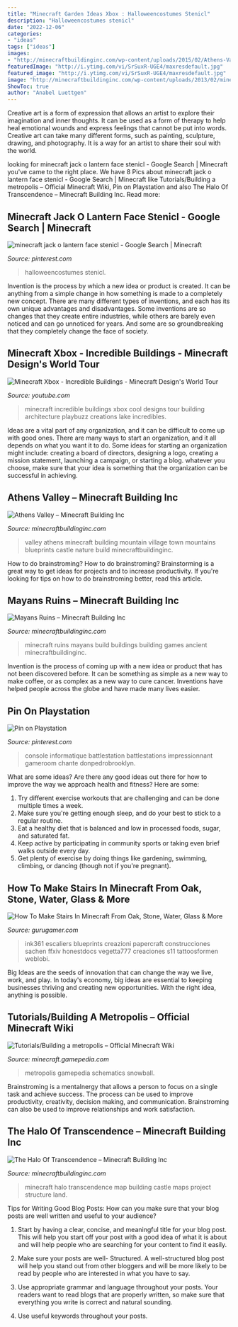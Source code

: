 ```yaml
---
title: "Minecraft Garden Ideas Xbox : Halloweencostumes Stenicl"
description: "Halloweencostumes stenicl"
date: "2022-12-06"
categories:
- "ideas"
tags: ["ideas"]
images:
- "http://minecraftbuildinginc.com/wp-content/uploads/2015/02/Athens-Valley-village-mountain-town-minecraft-building-ideas-blueprints-3.jpg"
featuredImage: "http://i.ytimg.com/vi/SrSuxR-UGE4/maxresdefault.jpg"
featured_image: "http://i.ytimg.com/vi/SrSuxR-UGE4/maxresdefault.jpg"
image: "http://minecraftbuildinginc.com/wp-content/uploads/2013/02/minecraft_mayans_ruins.jpg"
ShowToc: true
author: "Anabel Luettgen"
---
```



Creative art is a form of expression that allows an artist to explore their imagination and inner thoughts. It can be used as a form of therapy to help heal emotional wounds and express feelings that cannot be put into words. Creative art can take many different forms, such as painting, sculpture, drawing, and photography. It is a way for an artist to share their soul with the world.

	

		
looking for minecraft jack o lantern face stenicl - Google Search | Minecraft you've came to the right place. We have 8 Pics about minecraft jack o lantern face stenicl - Google Search | Minecraft like Tutorials/Building a metropolis – Official Minecraft Wiki, Pin on Playstation and also The Halo Of Transcendence – Minecraft Building Inc. Read more:
		
    
## Minecraft Jack O Lantern Face Stenicl - Google Search | Minecraft

<img loading=lazy src="https://i.pinimg.com/736x/b1/50/f8/b150f89de16196b60ddd8653547df06c.jpg" onerror="this.onerror=null;this.src='https://tse4.mm.bing.net/th?id=OIP.qF-ojbttMmoviP8z3td4TgHaKk&amp;pid=15.1';" alt="minecraft jack o lantern face stenicl - Google Search | Minecraft">

_Source: pinterest.com_

>halloweencostumes stenicl. 

	

Invention is the process by which a new idea or product is created. It can be anything from a simple change in how something is made to a completely new concept. There are many different types of inventions, and each has its own unique advantages and disadvantages. Some inventions are so changes that they create entire industries, while others are barely even noticed and can go unnoticed for years. And some are so groundbreaking that they completely change the face of society.

    
## Minecraft Xbox - Incredible Buildings - Minecraft Design&#039;s World Tour

<img loading=lazy src="http://i.ytimg.com/vi/SrSuxR-UGE4/maxresdefault.jpg" onerror="this.onerror=null;this.src='https://tse1.mm.bing.net/th?id=OIP.YNkMWBY7eSgOwbw1wW72QgHaEK&amp;pid=15.1';" alt="Minecraft Xbox - Incredible Buildings - Minecraft Design&#039;s World Tour">

_Source: youtube.com_

>minecraft incredible buildings xbox cool designs tour building architecture playbuzz creations lake incredibles. 

	

Ideas are a vital part of any organization, and it can be difficult to come up with good ones. There are many ways to start an organization, and it all depends on what you want it to do. Some ideas for starting an organization might include: creating a board of directors, designing a logo, creating a mission statement, launching a campaign, or starting a blog. whatever you choose, make sure that your idea is something that the organization can be successful in achieving.

    
## Athens Valley – Minecraft Building Inc

<img loading=lazy src="http://minecraftbuildinginc.com/wp-content/uploads/2015/02/Athens-Valley-village-mountain-town-minecraft-building-ideas-blueprints-3.jpg" onerror="this.onerror=null;this.src='https://tse1.mm.bing.net/th?id=OIP.7w8jRsdJueBfnCmE_ohd5gHaD0&amp;pid=15.1';" alt="Athens Valley – Minecraft Building Inc">

_Source: minecraftbuildinginc.com_

>valley athens minecraft building mountain village town mountains blueprints castle nature build minecraftbuildinginc. 

	

How to do brainstroming?
How to do brainstroming? Brainstorming is a great way to get ideas for projects and to increase productivity. If you're looking for tips on how to do brainstroming better, read this article.

    
## Mayans Ruins – Minecraft Building Inc

<img loading=lazy src="http://minecraftbuildinginc.com/wp-content/uploads/2013/02/minecraft_mayans_ruins.jpg" onerror="this.onerror=null;this.src='https://tse2.mm.bing.net/th?id=OIP.-WC8qCldUxQ6btFcPfaKxwHaD7&amp;pid=15.1';" alt="Mayans Ruins – Minecraft Building Inc">

_Source: minecraftbuildinginc.com_

>minecraft ruins mayans build buildings building games ancient minecraftbuildinginc. 

	

Invention is the process of coming up with a new idea or product that has not been discovered before. It can be something as simple as a new way to make coffee, or as complex as a new way to cure cancer. Inventions have helped people across the globe and have made many lives easier.

    
## Pin On Playstation

<img loading=lazy src="https://i.pinimg.com/736x/2c/93/3a/2c933ad853fe3f1a0a1dea8f9a9a9763.jpg" onerror="this.onerror=null;this.src='https://tse3.mm.bing.net/th?id=OIP.dX7A7VYVc4XwiC8qB9BvGQHaJ3&amp;pid=15.1';" alt="Pin on Playstation">

_Source: pinterest.com_

>console informatique battlestation battlestations impressionnant gameroom chante donpedrobrooklyn. 

	

What are some ideas?
Are there any good ideas out there for how to improve the way we approach health and fitness? Here are some: 
1. Try different exercise workouts that are challenging and can be done multiple times a week. 
2. Make sure you're getting enough sleep, and do your best to stick to a regular routine. 
3. Eat a healthy diet that is balanced and low in processed foods, sugar, and saturated fat. 
4. Keep active by participating in community sports or taking even brief walks outside every day. 
5. Get plenty of exercise by doing things like gardening, swimming, climbing, or dancing (though not if you're pregnant).

    
## How To Make Stairs In Minecraft From Oak, Stone, Water, Glass &amp; More

<img loading=lazy src="https://img.gurugamer.com/resize/740x-/2021/06/20/stairs-minecraft-modern-183c.jpg" onerror="this.onerror=null;this.src='https://tse2.mm.bing.net/th?id=OIP.AWYl7qBf0EEyvCFRmAkOswHaHa&amp;pid=15.1';" alt="How To Make Stairs In Minecraft From Oak, Stone, Water, Glass &amp; More">

_Source: gurugamer.com_

>ink361 escaliers blueprints creazioni papercraft construcciones sachen ffxiv honestdocs vegetta777 creaciones s11 tattoosformen weblobi. 

	

Big Ideas are the seeds of innovation that can change the way we live, work, and play. In today's economy, big ideas are essential to keeping businesses thriving and creating new opportunities. With the right idea, anything is possible.

    
## Tutorials/Building A Metropolis – Official Minecraft Wiki

<img loading=lazy src="https://gamepedia.cursecdn.com/minecraft_gamepedia/3/3e/Ancient_Greece.jpg" onerror="this.onerror=null;this.src='https://tse2.mm.bing.net/th?id=OIP.kLPpH7LmgwW1FgOiudh0wQHaEK&amp;pid=15.1';" alt="Tutorials/Building a metropolis – Official Minecraft Wiki">

_Source: minecraft.gamepedia.com_

>metropolis gamepedia schematics snowball. 

	

Brainstroming is a mentalnergy that allows a person to focus on a single task and achieve success. The process can be used to improve productivity, creativity, decision making, and communication. Brainstroming can also be used to improve relationships and work satisfaction.

    
## The Halo Of Transcendence – Minecraft Building Inc

<img loading=lazy src="https://minecraftbuildinginc.com/wp-content/uploads/2013/12/The-Halo-Of-Transcendence-minecraft-building-ideas-castle-6.jpg" onerror="this.onerror=null;this.src='https://tse2.mm.bing.net/th?id=OIP.xUbIWT87DHT_9JFG8Qu-ywHaEo&amp;pid=15.1';" alt="The Halo Of Transcendence – Minecraft Building Inc">

_Source: minecraftbuildinginc.com_

>minecraft halo transcendence map building castle maps project structure land. 

	

Tips for Writing Good Blog Posts: How can you make sure that your blog posts are well written and useful to your audience?
1. Start by having a clear, concise, and meaningful title for your blog post. This will help you start off your post with a good idea of what it is about and will help people who are searching for your content to find it easily.
2. Make sure your posts are well- Structured. A well-structured blog post will help you stand out from other bloggers and will be more likely to be read by people who are interested in what you have to say.

3. Use appropriate grammar and language throughout your posts. Your readers want to read blogs that are properly written, so make sure that everything you write is correct and natural sounding.

4. Use useful keywords throughout your posts.

